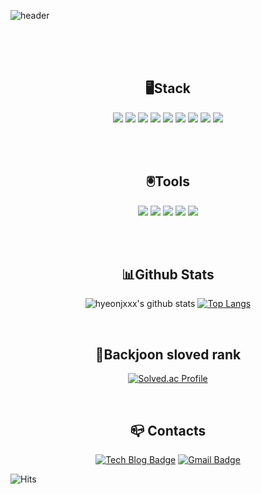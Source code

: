 ![header](https://capsule-render.vercel.app/api?type=Waving&color=timeGradient&height=220&section=header&text=Hello,&nbsp;I'm&nbsp;HyeonJung.😉&fontSize=45&fontAlign=66&descAlign=150)
<!-- Welcome&nbsp;to&nbsp;my&nbsp;GitHub -->
<br/><br/><br/>

<div align=center>
  
<!--   ### _Hello, I'm HyeonJung.😉_ -->
  
  ## 🖥️Stack
  <img src="https://img.shields.io/badge/JAVA-007396?style=flat&logo=JAVA&logoColor=white"> 
  <img src="https://img.shields.io/badge/Oracle-F80000?style=flat&logo=Oracle&logoColor=white">
  <img src="https://img.shields.io/badge/Spring-6DB33F?style=flat&logo=Spring&logoColor=white">
  <img src="https://img.shields.io/badge/JavaScript-F7DF1E?style=flat&logo=JavaScript&logoColor=white">
  <img src="https://img.shields.io/badge/MySQL-4479A1?style=flat&logo=MySQL&logoColor=white">
  <img src="https://img.shields.io/badge/CSS3-1572B6?style=flat&logo=CSS3&logoColor=white">
  <img src="https://img.shields.io/badge/HTML5-E34F26?style=flat&logo=HTML5&logoColor=white">
  <img src="https://img.shields.io/badge/jQuery-0769AD?style=flat&logo=jQuery&logoColor=white">
  <img src="https://img.shields.io/badge/Apache Tomcat-F8DC75?style=flat&logo=Apache Tomcat&logoColor=white">

  <br/><br/>

  ## 🖲️Tools
  <img src="https://img.shields.io/badge/IntelliJ IDEA-000000?style=flat&logo=IntelliJ IDEA&logoColor=white">
  <img src="https://img.shields.io/badge/Eclipse IDE-2C2255?style=flat&logo=Eclipse IDE&logoColor=white">  
  <img src="https://img.shields.io/badge/Visual Studio Code-007ACC?style=flat&logo=Visual Studio Code&logoColor=white">
  <img src="https://img.shields.io/badge/GitHub-181717?style=flat&logo=GitHub&logoColor=white">
  <img src="https://img.shields.io/badge/GitLab-FC6D26?style=flat&logo=GitLab&logoColor=white">

  <br/><br/>


  ## 📊Github Stats  
  ![hyeonjxxx's github stats](https://github-readme-stats.vercel.app/api?username=hyeonjxxx&show_icons=true)
  [![Top Langs](https://github-readme-stats.vercel.app/api/top-langs/?username=hyeonjxxx&langs_count=8&layout=compact)](https://github.com/hyeonjxxx/github-readme-stats)

  <br/>

  ## 🥉Backjoon sloved rank
  [![Solved.ac Profile](http://mazassumnida.wtf/api/v2/generate_badge?boj=suswjd)](https://solved.ac/suswjd/)
  <!-- <img src="http://mazandi.herokuapp.com/api?handle=suswjd&theme=warm"/>   // 백준 커밋으로 노출-->

  <br/>  

  ## 📪 Contacts
  [![Tech Blog Badge](https://img.shields.io/badge/Velog-20C997?style=flat&logo=Velog&logoColor=white&link=https://velog.io/@suswjd/)](https://velog.io/@suswjd/)
  [![Gmail Badge](https://img.shields.io/badge/Gmail-d14836?style=flat-square&logo=Gmail&logoColor=white&link=mailto:hyeonjxxx@gmail.com)](mailto:hyeonjxxx@gmail.com)
  
</div>


![Hits](https://hits.seeyoufarm.com/api/count/incr/badge.svg?url=https%3A%2F%2Fgithub.com%2Fhyeonjxxx%2Fhyeonjxxx&count_bg=%2368B4DE&title_bg=%23555555&icon=github.svg&icon_color=%23E7E7E7&title=GitHub&edge_flat=false)
